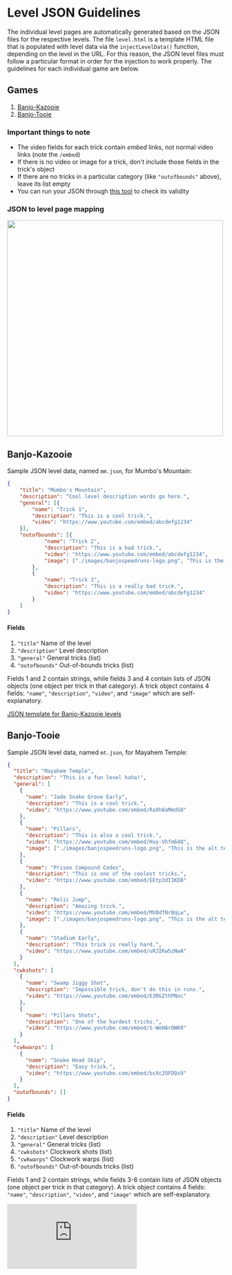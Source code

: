 # Level JSON Guidelines
The individual level pages are automatically generated based on the JSON files for the respective levels.
The file `level.html` is a template HTML file that is populated with level data via the `injectLevelData()` function, depending on the level in the URL.
For this reason, the JSON level files must follow a particular format in order for the injection to work properly. The guidelines for each
individual game are below.

## Games
1. [Banjo-Kazooie](#banjo-kazooie)
2. [Banjo-Tooie](#banjo-tooie)

### Important things to note
- The video fields for each trick contain *embed* links, not normal video links (note the `/embed`)
- If there is no video or image for a trick, don't include those fields in the trick's object
- If there are no tricks in a particular category (like `"outofbounds"` above), leave its list empty
- You can run your JSON through [this tool](https://jsonlint.com/?code=) to check its validity

### JSON to level page mapping
<img src='https://github.com/Dechrissen/Banjo_Speedrunning_Wiki/blob/master/images/JSONtoPageGuide.png' width='500'>

## Banjo-Kazooie

Sample JSON level data, named `mm.json`, for Mumbo's Mountain:
```JSON
{
	"title": "Mumbo's Mountain",
	"description": "Cool level description words go here.",
	"general": [{
		"name": "Trick 1",
		"description": "This is a cool trick.",
		"video": "https://www.youtube.com/embed/abcdefg1234"
	}],
	"outofbounds": [{
			"name": "Trick 2",
			"description": "This is a bad trick.",
			"video": "https://www.youtube.com/embed/abcdefg1234",
			"image": ["./images/banjospeedruns-logo.png", "This is the alt text for this image."]
		},
		{
			"name": "Trick 3",
			"description": "This is a really bad trick.",
			"video": "https://www.youtube.com/embed/abcdefg1234"
		}
	]
}
```

#### Fields
1. `"title"` Name of the level
2. `"description"` Level description
3. `"general"` General tricks (list)
4. `"outofbounds"` Out-of-bounds tricks (list)  

Fields 1 and 2 contain strings, while fields 3 and 4 contain lists of JSON objects (one object per trick in that category).
A trick object contains 4 fields: `"name"`, `"description"`, `"video"`, and `"image"` which are self-explanatory.  

[JSON template for Banjo-Kazooie levels](https://github.com/Dechrissen/Banjo_Speedrunning_Wiki/blob/master/JSON_Guidelines/bkleveltemplate.json)

## Banjo-Tooie

Sample JSON level data, named `mt.json`, for Mayahem Temple:
```JSON
{
  "title": "Mayahem Temple",
  "description": "This is a fun level haha!",
  "general": [
    {
      "name": "Jade Snake Grove Early",
      "description": "This is a cool trick.",
      "video": "https://www.youtube.com/embed/RaXh8aMmdG0"
    },
    {
      "name": "Pillars",
      "description": "This is also a cool trick.",
      "video": "https://www.youtube.com/embed/Huy-Vhfm64Q",
      "image": ["./images/banjospeedruns-logo.png", "This is the alt text for this image."]
    },
    {
      "name": "Prison Compound Codes",
      "description": "This is one of the coolest tricks.",
      "video": "https://www.youtube.com/embed/EEtp3dI1KD8"
    },
    {
      "name": "Relic Jump",
      "description": "Amazing trick.",
      "video": "https://www.youtube.com/embed/MV8dfNrBqLw",
      "image": ["./images/banjospeedruns-logo.png", "This is the alt text for this image."]
    },
    {
      "name": "Stadium Early",
      "description": "This trick is really hard.",
      "video": "https://www.youtube.com/embed/uRJIKw5zNwA"
    }
  ],
  "cwkshots": [
    {
      "name": "Swamp Jiggy Shot",
      "description": "Impossible trick, don't do this in runs.",
      "video": "https://www.youtube.com/embed/E3RGZthPNoc"
    },
    {
      "name": "Pillars Shots",
      "description": "One of the hardest tricks.",
      "video": "https://www.youtube.com/embed/S-WeHArOWK0"
    }
  ],
  "cwkwarps": [
    {
      "name": "Snake Head Skip",
      "description": "Easy trick.",
      "video": "https://www.youtube.com/embed/bcXc2OFDQsU"
    }
  ],
  "outofbounds": []
}
```  

#### Fields
1. `"title"` Name of the level
2. `"description"` Level description
3. `"general"` General tricks (list)
4. `"cwkshots"` Clockwork shots (list)
5. `"cwkwarps"` Clockwork warps (list)
6. `"outofbounds"` Out-of-bounds tricks (list)  

Fields 1 and 2 contain strings, while fields 3-6 contain lists of JSON objects (one object per trick in that category).
A trick object contains 4 fields: `"name"`, `"description"`, `"video"`, and `"image"` which are self-explanatory.  

![JSON template for Banjo-Tooie levels](https://github.com/Dechrissen/Banjo_Speedrunning_Wiki/blob/master/JSON_Guidelines/btleveltemplate.json)
